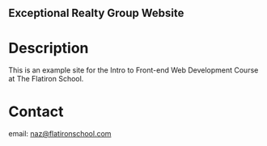 Exceptional Realty Group Website
---

# Description

This is an example site for the Intro to Front-end Web Development Course at The Flatiron School.

# Contact

email: naz@flatironschool.com